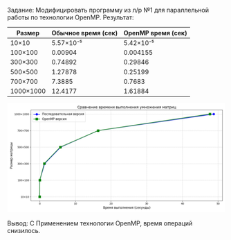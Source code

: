 Задание:
Модифицировать программу из л/р №1 для параллельной работы по технологии OpenMP.
Результат:

| Размер      | Обычное время (сек) | OpenMP время (сек) |
|-------------|---------------------|--------------------|
| 10×10       | 5.57×10⁻⁵           | 5.42×10⁻⁵          |
| 100×100     | 0.00904             | 0.004155           |
| 300×300     | 0.74892             | 0.29846            |
| 500×500     | 1.27878             | 0.25199            |
| 700×700     | 7.3885              | 0.7683             |
| 1000×1000   | 12.4177             | 1.61884            |

![График](Figure_1.png)

Вывод: С Применением технологии OpenMP, время операций снизилось.
